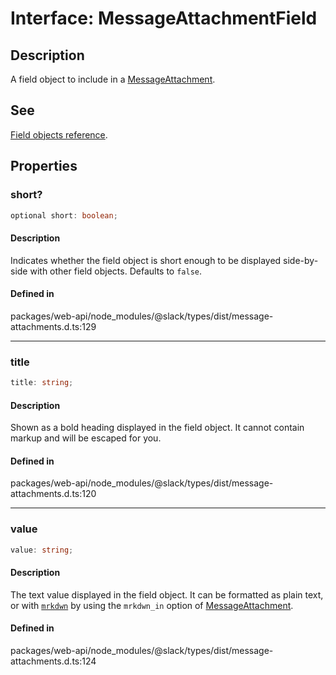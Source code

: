 # Interface: MessageAttachmentField

## Description

A field object to include in a [MessageAttachment](Interface.MessageAttachment.md).

## See

[Field objects reference](https://api.slack.com/reference/messaging/attachments#field_objects).

## Properties

### short?

```ts
optional short: boolean;
```

#### Description

Indicates whether the field object is short enough to be displayed side-by-side with
other field objects. Defaults to `false`.

#### Defined in

packages/web-api/node\_modules/@slack/types/dist/message-attachments.d.ts:129

***

### title

```ts
title: string;
```

#### Description

Shown as a bold heading displayed in the field object. It cannot contain markup and
will be escaped for you.

#### Defined in

packages/web-api/node\_modules/@slack/types/dist/message-attachments.d.ts:120

***

### value

```ts
value: string;
```

#### Description

The text value displayed in the field object. It can be formatted as plain text, or with [`mrkdwn`](https://api.slack.com/reference/surfaces/formatting#basics) by using the `mrkdwn_in` option of [MessageAttachment](Interface.MessageAttachment.md).

#### Defined in

packages/web-api/node\_modules/@slack/types/dist/message-attachments.d.ts:124
